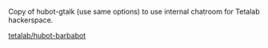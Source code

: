 Copy of hubot-gtalk (use same options) to use internal chatroom for Tetalab hackerspace.

[tetalab/hubot-barbabot](https://github.com/tetalab/hubot-barbabot)
